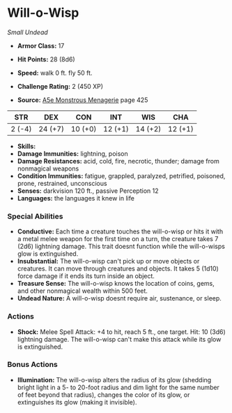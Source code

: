 # Will-o-Wisp

*Small* *Undead*

- **Armor Class:** 17
- **Hit Points:** 28 (8d6)
- **Speed:** walk 0 ft. fly 50 ft.

- **Challenge Rating:** 2 (450 XP)
- **Source:** [A5e Monstrous Menagerie](https://enpublishingrpg.com/products/level-up-monstrous-menagerie-a5e) page 425

| STR | DEX | CON | INT | WIS | CHA |
| --- | --- | --- | --- | --- | --- |
| 2 (-4) | 24 (+7) | 10 (+0) | 12 (+1) | 14 (+2) | 12 (+1) |

- **Skills:** 
- **Damage Immunities:** lightning, poison
- **Damage Resistances:** acid, cold, fire, necrotic, thunder; damage from nonmagical weapons
- **Condition Immunities:** fatigue, grappled, paralyzed, petrified, poisoned, prone, restrained, unconscious
- **Senses:** darkvision 120 ft., passive Perception 12
- **Languages:** the languages it knew in life

### Special Abilities

- **Conductive:** Each time a creature touches the will-o-wisp or hits it with a metal melee weapon for the first time on a turn, the creature takes 7 (2d6) lightning damage. This trait doesnt function while the will-o-wisps glow is extinguished.
- **Insubstantial:** The will-o-wisp can't pick up or move objects or creatures. It can move through creatures and objects. It takes 5 (1d10) force damage if it ends its turn inside an object.
- **Treasure Sense:** The will-o-wisp knows the location of coins, gems, and other nonmagical wealth within 500 feet.
- **Undead Nature:** A will-o-wisp doesnt require air, sustenance, or sleep.

### Actions

- **Shock:** Melee Spell Attack: +4 to hit, reach 5 ft., one target. Hit: 10 (3d6) lightning damage. The will-o-wisp can't make this attack while its glow is extinguished.

### Bonus Actions

- **Illumination:** The will-o-wisp alters the radius of its glow (shedding bright light in a 5- to 20-foot radius and dim light for the same number of feet beyond that radius), changes the color of its glow, or extinguishes its glow (making it invisible).



